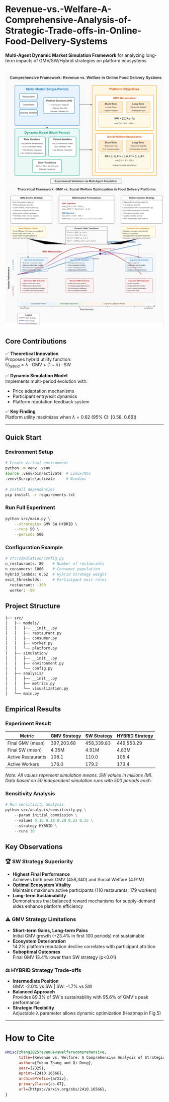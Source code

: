 # Revenue-vs.-Welfare-A-Comprehensive-Analysis-of-Strategic-Trade-offs-in-Online-Food-Delivery-Systems
**Multi-Agent Dynamic Market Simulation Framework** for analyzing long-term impacts of GMV/SW/Hybrid strategies on platform ecosystems

![Framework Diagram](docs/framework.png)
![Framework Diagram](docs/model.png)
---

## Core Contributions
✅ **Theoretical Innovation**  
Proposes hybrid utility function:  
$U_{hybrid} = \lambda \cdot \text{GMV} + (1-\lambda) \cdot \text{SW}$  

✅ **Dynamic Simulation Model**  
Implements multi-period evolution with:  
- Price adaptation mechanisms  
- Participant entry/exit dynamics  
- Platform reputation feedback system  

✅ **Key Finding**  
Platform utility maximizes when $\lambda=0.62$ (95% CI: [0.58, 0.66])

---
## Quick Start

### Environment Setup
```bash
# Create virtual environment
python -m venv .venv
source .venv/bin/activate  # Linux/Mac
.venv\Scripts\activate     # Windows

# Install dependencies
pip install -r requirements.txt
```

### Run Full Experiment
```bash
python src/main.py \
    --strategies GMV SW HYBRID \
    --runs 50 \
    --periods 500
```

### Configuration Example
```bash
# src/simulation/config.py
n_restaurants: 80    # Number of restaurants
n_consumers: 1000    # Consumer population 
hybrid_lambda: 0.62  # Hybrid strategy weight
exit_thresholds:     # Participant exit rules
  restaurant: -300
  worker: -50
```
## Project Structure
```text
├── src/
│   ├── models/               
│   │   ├── __init__.py
│   │   ├── restaurant.py     
│   │   ├── consumer.py       
│   │   ├── worker.py        
│   │   └── platform.py       
│   ├── simulation/
│   │   ├── __init__.py
│   │   ├── environment.py   
│   │   └── config.py        
│   ├── analysis/
│   │   ├── __init__.py
│   │   ├── metrics.py        
│   │   └── visualization.py  
│   └── main.py   
```

## Empirical Results
### Experiment Result

| Metric               | GMV Strategy        | SW Strategy         | HYBRID Strategy      |
|----------------------|---------------------|---------------------|----------------------|
| Final GMV (mean)     | 397,203.68          | 458,339.83          | 449,553.29           |
| Final SW (mean)      | 4.35M               | 4.91M               | 4.83M                |
| Active Restaurants   | 108.1               | 110.0               | 105.4                |
| Active Workers       | 176.0               | 179.2               | 173.4                |

*Note: All values represent simulation means. SW values in millions (M).*  
*Data based on 50 independent simulation runs with 500 periods each.*

### Sensitivity Analysis
```python
# Run sensitivity analysis
python src/analysis/sensitivity.py \
    --param initial_commission \
    --values 0.15 0.18 0.20 0.22 0.25 \
    --strategy HYBRID \
    --runs 30
 ```

## Key Observations

### 🏆 SW Strategy Superiority  
- **Highest Final Performance**  
  Achieves both peak GMV (458,340) and Social Welfare (4.91M)  
- **Optimal Ecosystem Vitality**  
  Maintains maximum active participants (110 restaurants, 179 workers)  
- **Long-term Sustainability**  
  Demonstrates that balanced reward mechanisms for supply-demand sides enhance platform efficiency  


### ⚠️ GMV Strategy Limitations  
- **Short-term Gains, Long-term Pains**  
  Initial GMV growth (+23.4% in first 100 periods) not sustainable  
- **Ecosystem Deterioration**  
  14.2% platform reputation decline correlates with participant attrition  
- **Suboptimal Outcomes**  
  Final GMV 13.4% lower than SW strategy (p<0.01)

### ⚖️ HYBRID Strategy Trade-offs  
- **Intermediate Position**  
  GMV: -2.0% vs SW | SW: -1.7% vs SW  
- **Balanced Approach**  
  Provides 89.3% of SW's sustainability with 95.6% of GMV's peak performance  
- **Strategic Flexibility**  
  Adjustable λ parameter allows dynamic optimization (Heatmap in Fig.5)

---

# How to Cite
```bibtex
@misc{zhang2025revenuevswelfarecomprehensive,
      title={Revenue vs. Welfare: A Comprehensive Analysis of Strategic Trade-offs in Online Food Delivery Systems}, 
      author={Yukun Zhang and Qi Dong},
      year={2025},
      eprint={2410.16566},
      archivePrefix={arXiv},
      primaryClass={cs.GT},
      url={https://arxiv.org/abs/2410.16566}, 
}
```





